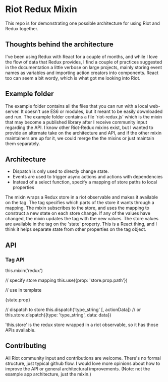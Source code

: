 # Riot Redux Mixin #
This repo is for demonstrating one possible architecture for using Riot and Redux together.


## Thoughts behind the architecture ##

I've been using Redux with React for a couple of months, and while I love the flow of data
that Redux provides, I find a couple of practices suggested in the documentation a little
verbose on large projects, mainly storing event names as variables and importing action
creators into components.  React too can seem a bit wordy, which is what got me looking into Riot.


## Example folder ##

The example folder contains all the files that you can run with a local web-server.
It doesn't use ES6 or modules, but it meant to be easily downloaded and run.
The example folder contains a file 'riot-redux.js' which is the mixin that may become
a published library after I receive community input regarding the API.  I know other
Riot-Redux mixins exist, but I wanted to provide an alternate take on the architecture
and API, and if the other mixin maintainers are up for it, we could merge the the
mixins or just maintain them separately.


## Architecture ##

* Dispatch is only used to directly change state.
* Events are used to trigger async actions and actions with dependencies
* Instead of a select function, specify a mapping of store paths to local properties

The mixin wraps a Redux store in a riot observable and makes it available on the
tag.  The tag specifies which parts of the store it wants through a mapping.
The mixin subscribes to the store, and uses the mapping to construct a new state
on each store change.  If any of the values have changed, the mixin updates the
tag with the new values.  The store values are available in the tag on the 'state'
property.  This is a React thing, and I think it helps separate state from other
properties on the tag object.


## API ##

### Tag API ###

this.mixin('redux')

// specify store mapping
this.use({prop: 'store.prop.path'})

// use in template
<p>{state.prop}</p>

// dispatch to store
this.dispatch('type_string' [, actionData])
// or
this.store.dispatch({type: 'type_string', data: data})

'this.store' is the redux store wrapped in a riot observable, so it has those APIs
available.


## Contributing ##

All Riot community input and contributions are welcome.  There's no formal
structure, just typical github flow.  I would love more opinions about how to
improve the API or general architectural improvements.  (Note: not the example
app architecture, just the mixin.)

